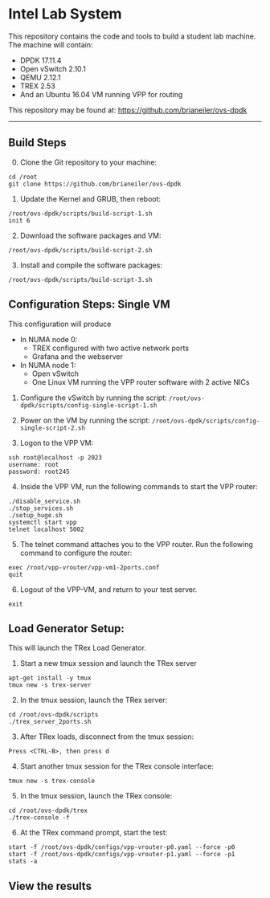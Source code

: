# Intel Lab System

This repository contains the code and tools to build a student lab machine. The machine will contain:
 - DPDK 17.11.4
 - Open vSwitch 2.10.1
 - QEMU 2.12.1
 - TREX 2.53
 - And an Ubuntu 16.04 VM running VPP for routing

This repository may be found at: https://github.com/brianeiler/ovs-dpdk

---------------------
## Build Steps

0. Clone the Git repository to your machine:
```
cd /root
git clone https://github.com/brianeiler/ovs-dpdk
```
1. Update the Kernel and GRUB, then reboot:
```
/root/ovs-dpdk/scripts/build-script-1.sh
init 6
```
2. Download the software packages and VM:
```
/root/ovs-dpdk/scripts/build-script-2.sh
```
3. Install and compile the software packages:
```
/root/ovs-dpdk/scripts/build-script-3.sh
```

## Configuration Steps: Single VM
This configuration will produce
 - In NUMA node 0:
   - TREX configured with two active network ports
   - Grafana and the webserver
 - In NUMA node 1:
   - Open vSwitch
   - One Linux VM running the VPP router software with 2 active NICs
   
1. Configure the vSwitch by running the script: `/root/ovs-dpdk/scripts/config-single-script-1.sh`

2. Power on the VM by running the script: `/root/ovs-dpdk/scripts/config-single-script-2.sh`

3. Logon to the VPP VM:
```
ssh root@localhost -p 2023
username: root
password: root245
```

4. Inside the VPP VM, run the following commands to start the VPP router:
```
./disable_service.sh
./stop_services.sh
./setup_huge.sh
systemctl start vpp
telnet localhost 5002
```

5. The telnet command attaches you to the VPP router. Run the following command to configure the router:
```
exec /root/vpp-vrouter/vpp-vm1-2ports.conf
quit
```
6. Logout of the VPP-VM, and return to your test server.
```
exit
```


## Load Generator Setup:
This will launch the TRex Load Generator.

1. Start a new tmux session and launch the TRex server
```
apt-get install -y tmux
tmux new -s trex-server
```

2. In the tmux session, launch the TRex server:
```
cd /root/ovs-dpdk/scripts
./trex_server_2ports.sh
```

3. After TRex loads, disconnect from the tmux session:
```
Press <CTRL-B>, then press d
```

4.  Start another tmux session for the TRex console interface:
```
tmux new -s trex-console
```

5. In the tmux session, launch the TRex console:
```
cd /root/ovs-dpdk/trex
./trex-console -f
```

6. At the TRex command prompt, start the test:
```
start -f /root/ovs-dpdk/configs/vpp-vrouter-p0.yaml --force -p0
start -f /root/ovs-dpdk/configs/vpp-vrouter-p1.yaml --force -p1
stats -a
```


## View the results

















